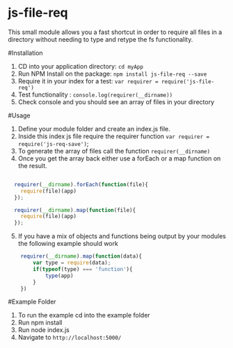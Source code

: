 # js-file-req

This small module allows you a fast shortcut in order to require all files in a directory without needing to type and 
retype the fs functionality.


#Installation 

1. CD into your application directory: `cd myApp`
3. Run NPM Install on the package: `npm install js-file-req --save` 
4. Require it in your index for a test: `var requirer = require('js-file-req')`
5. Test functionality : `console.log(requirer(__dirname))`
6. Check console and you should see an array of files in your directory

#Usage

1. Define your module folder and create an index.js file.
2. Inside this index js file require the requirer function `var requirer = require('js-req-save')`;
3. To generate the array of files call the function `requirer(__dirname)`
4. Once you get the array back either use a forEach or a map function on the result. 

```javascript

  requirer(__dirname).forEach(function(file){
  	require(file)(app)
  });

  requirer(__dirname).map(function(file){
  	require(file)(app)
  });

```

5. If you have a mix of objects and functions being output by your modules the following example should work
```javascript
	requirer(__dirname).map(function(data){
		var type = require(data);
		if(typeof(type) === 'function'){
			type(app)
		}
	})

```

#Example Folder

1. To run the example cd into the example folder
2. Run npm install
3. Run node index.js
4. Navigate to `http://localhost:5000/` 